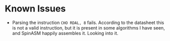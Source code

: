 # Known Issues

- Parsing the instruction `CHO RDAL, 8` fails. According to the datasheet this is not a valid instruction, but it is present in some algorithms I have seen, and SpinASM happily assembles it. Looking into it.